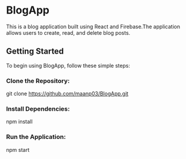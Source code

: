 # BlogApp
This is a blog application built using React and Firebase.The application <br>
allows users to create, read, and delete blog posts.

## Getting Started
To begin using BlogApp, follow these simple steps:

### Clone the Repository:
git clone https://github.com/maanp03/BlogApp.git

### Install Dependencies:
npm install

### Run the Application:
npm start

